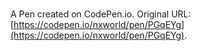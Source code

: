 # 

A Pen created on CodePen.io. Original URL: [https://codepen.io/nxworld/pen/PGqEYg](https://codepen.io/nxworld/pen/PGqEYg).


